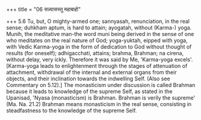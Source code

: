 +++
title = "06 सन्न्यासस्तु महाबाहो"

+++
5.6 Tu, but, O mighty-armed one; sannyasah, renunciation, in the real
sense; duhkham aptum, is hard to attain; ayogatah, without (Karma-)
yoga. Munih, the meditative man-the word muni being derived in the sense
of one who meditates on the real nature of God; yoga-yuktah, eipped with
yoga, with Vedic Karma-yoga in the form of dedication to God without
thought of results (for oneself); adhigacchati, attains; brahma,
Brahman; na cirena, without delay, very ickly. Therefore it was said by
Me, 'Karma-yoga excels'. \[Karma-yoga leads to enlightenment through the
stages of attenuation of attachment, withdrawal of the internal and
external organs from their objects, and their inclination towards the
indwelling Self. (Also see Commentary on 5.12).\] The monasticism under
discussion is called Brahman because it leads to knowledge of the
supreme Self, as stated in the Upanisad, 'Nyasa (monasticism) is
Brahman. Brahman is verily the supreme' (Ma. Na. 21.2) Brahman means
monasticism in the real sense, consisting in steadfastness to the
knowledge of the supreme Self.
